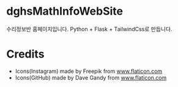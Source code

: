 # dghsMathInfoWebSite
수리정보반 홈페이지입니다.
Python + Flask + TailwindCss로 만듭니다.


# Credits
- Icons(Instagram) made by Freepik from www.flaticon.com
- Icons(GitHub) made by Dave Gandy from www.flaticon.com